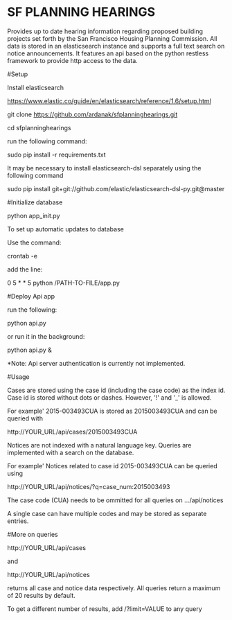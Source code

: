 # SF PLANNING HEARINGS

Provides up to date hearing information regarding proposed building projects set forth by the San Francisco Housing Planning Commission. All data is stored in an elasticsearch instance and supports a full text search on notice announcements. It features an api based on the python restless framework to provide http access to the data.

#Setup

Install elasticsearch

https://www.elastic.co/guide/en/elasticsearch/reference/1.6/setup.html

git clone https://github.com/ardanak/sfplanninghearings.git

cd sfplanninghearings

run the following command:

sudo pip install -r requirements.txt

It may be necessary to install elasticsearch-dsl separately using the following command

sudo pip install git+git://github.com/elastic/elasticsearch-dsl-py.git@master


#Initialize database

python app_init.py

To set up automatic updates to database

Use the command:

crontab -e

add the line:

0 5 * * 5 python /PATH-TO-FILE/app.py

#Deploy Api app

run the following:

python api.py

or run it in the background:

python api.py &

*Note: Api server authentication is currently not implemented.

#Usage

Cases are stored using the case id (including the case code) as the index id.
Case id is stored without dots or dashes.
However, '!' and '_' is allowed.

For example'
2015-003493CUA is stored as 2015003493CUA
and can be queried with

http://YOUR_URL/api/cases/2015003493CUA

Notices are not indexed with a natural language key.
Queries are implemented with a search on the database.

For example'
Notices related to case id 2015-003493CUA
can be queried using

http://YOUR_URL/api/notices/?q=case_num:2015003493

The case code (CUA) needs to be ommitted for all queries on .../api/notices

A single case can have multiple codes and may be stored as separate entries.

#More on queries

http://YOUR_URL/api/cases

and

http://YOUR_URL/api/notices

returns all case and notice data respectively.
All queries return a maximum of 20 results by default.

To get a different number of results, add /?limit=VALUE to any query
